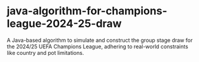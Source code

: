 # java-algorithm-for-champions-league-2024-25-draw
A Java-based algorithm to simulate and construct the group stage draw for the 2024/25 UEFA Champions League, adhering to real-world constraints like country and pot limitations.
